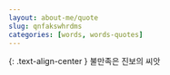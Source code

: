 ```yaml
---
layout: about-me/quote
slug: qnfakswhrdms 
categories: [words, words-quotes]
---
```


{: .text-align-center }
불만족은 진보의 씨앗